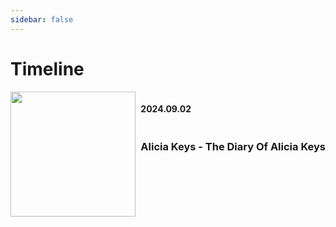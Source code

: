 ```yaml
---
sidebar: false
---
```

# Timeline

<div class="container">
    <div class="cover">
        <img  class="album-img-size" src="https://is1-ssl.mzstatic.com/image/thumb/Video126/v4/07/d6/64/07d66459-66ee-d3f7-22bf-79b61e9df037/Job85870431-061f-44ea-9284-b177ddc6be48-148891620-PreviewImage_preview_image_nonvideo_sdr-Time1681932734147.png/316x316bb.webp">
        </div>
    <div class="blog-content">
        <h4>2024.09.02</h4>
        <h3>Alicia Keys - The Diary Of Alicia Keys</h3>
    </div>
</div>

<style scoped>
.container {
    display: flex;
}
.album-img-size {
    width: 200px;
    height:200px;
}
.cover {
    flex: 1;
}
.blog-content {
<<<<<<< HEAD
<<<<<<< HEAD
<<<<<<< HEAD
    padding-left:20px;
=======
>>>>>>> 797d301 (블로그개발)
=======
    padding-left:20px;
>>>>>>> 2e70f86 (css수정)
=======
    padding-left:20px;
>>>>>>> ae92856a0f78346d7c32309c31d8152048b30c91
    flex: 2;
    display: flex;
    flex-direction: column;
    justify-content: flex-start;
}
<<<<<<< HEAD
<<<<<<< HEAD
<<<<<<< HEAD
=======
>>>>>>> 2e70f86 (css수정)
=======
>>>>>>> ae92856a0f78346d7c32309c31d8152048b30c91

@media (max-width: 800px) {
    .container {
        display: flex;
        flex-direction: column;
    }
    .album-img-size {
        padding-left:20px;
        width: 200px;
        height: 200px;
    }
    .blog-content {
        display: flex;
        flex-direction: column;
    }
}
<<<<<<< HEAD
<<<<<<< HEAD
=======
>>>>>>> 797d301 (블로그개발)
=======
>>>>>>> 2e70f86 (css수정)
=======
>>>>>>> ae92856a0f78346d7c32309c31d8152048b30c91
</style>